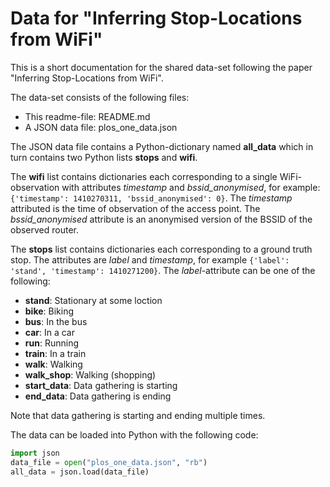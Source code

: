 # Data for "Inferring Stop-Locations from WiFi"

This is a short documentation for the shared data-set following the paper "Inferring Stop-Locations from WiFi".

The data-set consists of the following files:
 - This readme-file: README.md
 - A JSON data file: plos_one_data.json

The JSON data file contains a Python-dictionary named **all_data** which in turn contains two Python lists **stops** and **wifi**.

The **wifi** list contains dictionaries each corresponding to a single WiFi-observation with attributes *timestamp* and *bssid_anonymised*, for example: ```{'timestamp': 1410270311, 'bssid_anonymised': 0}```. The *timestamp* attributed is the time of observation of the access point. The *bssid_anonymised* attribute is an anonymised version of the BSSID of the observed router.

The **stops** list contains dictionaries each corresponding to a ground truth stop. The attributes are *label* and *timestamp*, for example ```{'label': 'stand', 'timestamp': 1410271200}```. The *label*-attribute can be one of the following:
* **stand**: Stationary at some loction
* **bike**: Biking
* **bus**: In the bus
* **car**: In a car
* **run**: Running
* **train**: In a train
* **walk**: Walking
* **walk_shop**: Walking (shopping)
* **start_data**: Data gathering is starting
* **end_data**: Data gathering is ending

Note that data gathering is starting and ending multiple times.

The data can be loaded into Python with the following code:

```python
import json
data_file = open("plos_one_data.json", "rb")
all_data = json.load(data_file)
```